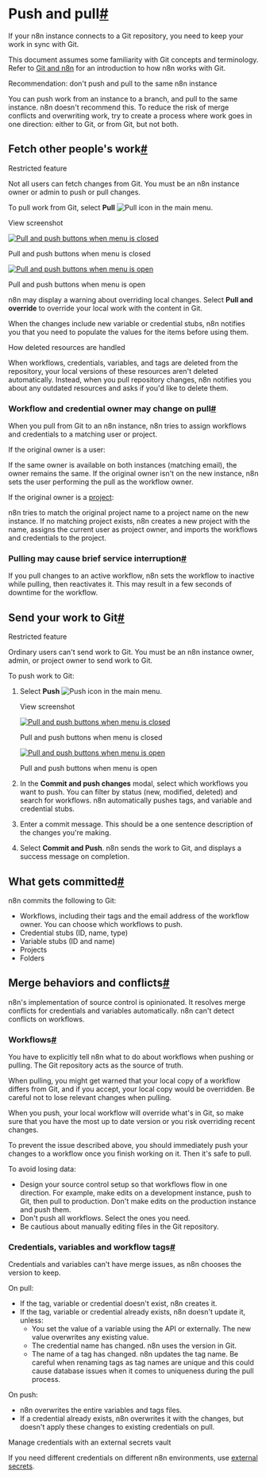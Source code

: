 [](https://github.com/n8n-io/n8n-docs/edit/main/docs/source-control-environments/using/push-pull.md "Edit this page")

# Push and pull[#](#push-and-pull "Permanent link")

If your n8n instance connects to a Git repository, you need to keep your work in sync with Git.

This document assumes some familiarity with Git concepts and terminology. Refer to [Git and n8n](../../understand/git/) for an introduction to how n8n works with Git.

Recommendation: don't push and pull to the same n8n instance

You can push work from an instance to a branch, and pull to the same instance. n8n doesn't recommend this. To reduce the risk of merge conflicts and overwriting work, try to create a process where work goes in one direction: either to Git, or from Git, but not both.

## Fetch other people's work[#](#fetch-other-peoples-work "Permanent link")

Restricted feature

Not all users can fetch changes from Git. You must be an n8n instance owner or admin to push or pull changes.

To pull work from Git, select **Pull** ![Pull icon](../../../_images/source-control-environments/pull-icon.png) in the main menu.

View screenshot

[![Pull and push buttons when menu is closed](../../../_images/source-control-environments/pull-push-menu-closed.png)](https://docs.n8n.io/_images/source-control-environments/pull-push-menu-closed.png)

Pull and push buttons when menu is closed

[![Pull and push buttons when menu is open](../../../_images/source-control-environments/pull-push-menu-open.png)](https://docs.n8n.io/_images/source-control-environments/pull-push-menu-open.png)

Pull and push buttons when menu is open

n8n may display a warning about overriding local changes. Select **Pull and override** to override your local work with the content in Git.

When the changes include new variable or credential stubs, n8n notifies you that you need to populate the values for the items before using them.

How deleted resources are handled

When workflows, credentials, variables, and tags are deleted from the repository, your local versions of these resources aren't deleted automatically. Instead, when you pull repository changes, n8n notifies you about any outdated resources and asks if you'd like to delete them.

### Workflow and credential owner may change on pull[#](#workflow-and-credential-owner-may-change-on-pull "Permanent link")

When you pull from Git to an n8n instance, n8n tries to assign workflows and credentials to a matching user or project.

If the original owner is a user:

If the same owner is available on both instances (matching email), the owner remains the same. If the original owner isn't on the new instance, n8n sets the user performing the pull as the workflow owner.

If the original owner is a [project](../../../user-management/rbac/):

n8n tries to match the original project name to a project name on the new instance. If no matching project exists, n8n creates a new project with the name, assigns the current user as project owner, and imports the workflows and credentials to the project.

### Pulling may cause brief service interruption[#](#pulling-may-cause-brief-service-interruption "Permanent link")

If you pull changes to an active workflow, n8n sets the workflow to inactive while pulling, then reactivates it. This may result in a few seconds of downtime for the workflow.

## Send your work to Git[#](#send-your-work-to-git "Permanent link")

Restricted feature

Ordinary users can't send work to Git. You must be an n8n instance owner, admin, or project owner to send work to Git.

To push work to Git:

1.  Select **Push** ![Push icon](../../../_images/source-control-environments/push-icon.png) in the main menu.
    
    View screenshot
    
    [![Pull and push buttons when menu is closed](../../../_images/source-control-environments/pull-push-menu-closed.png)](https://docs.n8n.io/_images/source-control-environments/pull-push-menu-closed.png)
    
    Pull and push buttons when menu is closed
    
    [![Pull and push buttons when menu is open](../../../_images/source-control-environments/pull-push-menu-open.png)](https://docs.n8n.io/_images/source-control-environments/pull-push-menu-open.png)
    
    Pull and push buttons when menu is open
    
2.  In the **Commit and push changes** modal, select which workflows you want to push. You can filter by status (new, modified, deleted) and search for workflows. n8n automatically pushes tags, and variable and credential stubs.
    
3.  Enter a commit message. This should be a one sentence description of the changes you're making.
4.  Select **Commit and Push**. n8n sends the work to Git, and displays a success message on completion.

## What gets committed[#](#what-gets-committed "Permanent link")

n8n commits the following to Git:

*   Workflows, including their tags and the email address of the workflow owner. You can choose which workflows to push.
*   Credential stubs (ID, name, type)
*   Variable stubs (ID and name)
*   Projects
*   Folders

## Merge behaviors and conflicts[#](#merge-behaviors-and-conflicts "Permanent link")

n8n's implementation of source control is opinionated. It resolves merge conflicts for credentials and variables automatically. n8n can't detect conflicts on workflows.

### Workflows[#](#workflows "Permanent link")

You have to explicitly tell n8n what to do about workflows when pushing or pulling. The Git repository acts as the source of truth.

When pulling, you might get warned that your local copy of a workflow differs from Git, and if you accept, your local copy would be overridden. Be careful not to lose relevant changes when pulling.

When you push, your local workflow will override what's in Git, so make sure that you have the most up to date version or you risk overriding recent changes.

To prevent the issue described above, you should immediately push your changes to a workflow once you finish working on it. Then it's safe to pull.

To avoid losing data:

*   Design your source control setup so that workflows flow in one direction. For example, make edits on a development instance, push to Git, then pull to production. Don't make edits on the production instance and push them.
*   Don't push all workflows. Select the ones you need.
*   Be cautious about manually editing files in the Git repository.

### Credentials, variables and workflow tags[#](#credentials-variables-and-workflow-tags "Permanent link")

Credentials and variables can't have merge issues, as n8n chooses the version to keep.

On pull:

*   If the tag, variable or credential doesn't exist, n8n creates it.
*   If the tag, variable or credential already exists, n8n doesn't update it, unless:
    *   You set the value of a variable using the API or externally. The new value overwrites any existing value.
    *   The credential name has changed. n8n uses the version in Git.
    *   The name of a tag has changed. n8n updates the tag name. Be careful when renaming tags as tag names are unique and this could cause database issues when it comes to uniqueness during the pull process.

On push:

*   n8n overwrites the entire variables and tags files.
*   If a credential already exists, n8n overwrites it with the changes, but doesn't apply these changes to existing credentials on pull.

Manage credentials with an external secrets vault

If you need different credentials on different n8n environments, use [external secrets](../../../external-secrets/).